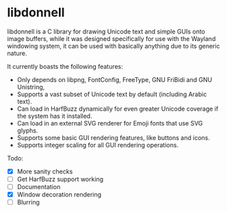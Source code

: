 # libdonnell
libdonnell is a C library for drawing Unicode text and simple GUIs onto image buffers, while it was designed specifically for use with the Wayland windowing system, it can be used with basically anything due to its generic nature.

It currently boasts the following features: 
- Only depends on libpng, FontConfig, FreeType, GNU FriBidi and GNU Unistring,
- Supports a vast subset of Unicode text by default (including Arabic text).
- Can load in HarfBuzz dynamically for even greater Unicode coverage if the system has it installed.
- Can load in an external SVG renderer for Emoji fonts that use SVG glyphs.
- Supports some basic GUI rendering features, like buttons and icons.
- Supports integer scaling for all GUI rendering operations.

Todo:
- [X] More sanity checks
- [ ] Get HarfBuzz support working
- [ ] Documentation
- [X] Window decoration rendering
- [ ] Blurring
